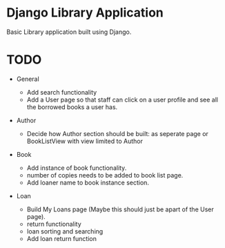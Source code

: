 # Django Library Application
Basic Library application built using Django.

# TODO
- General
    - Add search functionality
    - Add a User page so that staff can click on a user profile and see all the borrowed books a user has.

- Author
    - Decide how Author section should be built: as seperate page or BookListView with view limited to Author

- Book
    - Add instance of book functionality.
    - number of copies needs to be added to book list page.
    - Add loaner name to book instance section.

- Loan
    - Build My Loans page (Maybe this should just be apart of the User page).
    - return functionality 
    - loan sorting and searching
    - Add loan return function

